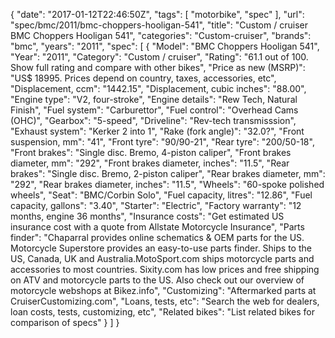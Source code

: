 {
    "date": "2017-01-12T22:46:50Z",
    "tags": [
        "motorbike",
        "spec"
    ],
    "url": "spec\/bmc\/2011\/bmc-choppers-hooligan-541",
    "title": "Custom \/ cruiser BMC Choppers Hooligan 541",
    "categories": "Custom-cruiser",
    "brands": "bmc",
    "years": "2011",
    "spec": [
        {
            "Model": "BMC Choppers Hooligan 541",
            "Year": "2011",
            "Category": "Custom \/ cruiser",
            "Rating": "61.1 out of 100. Show full rating and compare with other bikes",
            "Price as new (MSRP)": "US$ 18995.   Prices depend on country, taxes, accessories, etc",
            "Displacement, ccm": "1442.15",
            "Displacement, cubic inches": "88.00",
            "Engine type": "V2, four-stroke",
            "Engine details": "Rew Tech, Natural Finish",
            "Fuel system": "Carburettor",
            "Fuel control": "Overhead Cams (OHC)",
            "Gearbox": "5-speed",
            "Driveline": "Rev-tech transmisssion",
            "Exhaust system": "Kerker 2 into 1",
            "Rake (fork angle)": "32.0?",
            "Front suspension, mm": "41",
            "Front tyre": "90\/90-21",
            "Rear tyre": "200\/50-18",
            "Front brakes": "Single disc. Bremo, 4-piston caliper",
            "Front brakes diameter, mm": "292",
            "Front brakes diameter, inches": "11.5",
            "Rear brakes": "Single disc. Bremo, 2-piston caliper",
            "Rear brakes diameter, mm": "292",
            "Rear brakes diameter, inches": "11.5",
            "Wheels": "60-spoke polished wheels",
            "Seat": "BMC\/Corbin Solo",
            "Fuel capacity, litres": "12.86",
            "Fuel capacity, gallons": "3.40",
            "Starter": "Electric",
            "Factory warranty": "12 months, engine 36 months",
            "Insurance costs": "Get estimated US insurance cost with a quote from Allstate Motorcycle Insurance",
            "Parts finder": "Chaparral provides online schematics & OEM parts for the US.   Motorcycle Superstore provides an easy-to-use parts finder. Ships to the US, Canada, UK and Australia.MotoSport.com ships motorcycle parts and accessories to most countries.    Sixity.com has low prices and free shipping on ATV and motorcycle parts to the US. Also check out our overview of motorcycle webshops at Bikez.info",
            "Customizing": "Aftermarked parts at CruiserCustomizing.com",
            "Loans, tests, etc": "Search the web for dealers, loan costs, tests, customizing, etc",
            "Related bikes": "List related bikes for comparison of specs"
        }
    ]
}